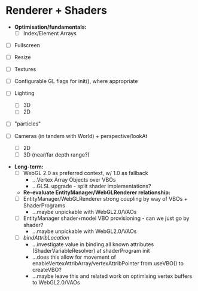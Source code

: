 # Renderer + Shaders

- **Optimisation/fundamentals:**
    - [ ] Index/Element Arrays

- [ ] Fullscreen

- [ ] Resize

- [ ] Textures

- [ ] Configurable GL flags for init(), where appropriate

- [ ] Lighting
    - [ ] 3D
    - [ ] 2D

- [ ] "particles"

- [ ] Cameras (in tandem with World) + perspective/lookAt
    - [ ] 2D
    - [ ] 3D (near/far depth range?)

- **Long-term:**
    - [ ] WebGL 2.0 as preferred context, w/ 1.0 as fallback
        - ...Vertex Array Objects over VBOs
        - ...GLSL upgrade - split shader implementations?
    - **Re-evaluate EntityManager/WebGLRenderer relationship:**
    - [ ] EntityManager/WebGLRenderer strong coupling by way of VBOs + ShaderPrograms
        - ...maybe unpickable with WebGL2.0/VAOs
    - [ ] EntityManager shader+model VBO provisioning - can we just go by shader?
        - ...maybe unpickable with WebGL2.0/VAOs
    - [ ] *bindAttribLocation*
        - ...investigate value in binding all known attributes (ShaderVariableResolver) at shaderProgram init
        - ...does this allow for movement of enableVertexAttribArray/vertexAttribPointer from useVBO() to createVBO?
        - ...maybe leave this and related work on optimising vertex buffers to WebGL2.0/VAOs
